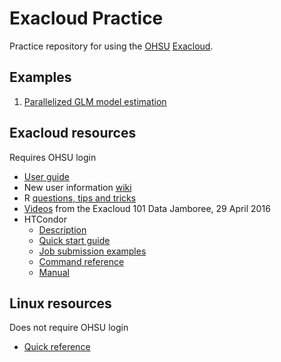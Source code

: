 # Exacloud Practice

Practice repository for using the [OHSU](http://www.ohsu.edu/xd/) [Exacloud](http://exainfo/).


## Examples

1. [Parallelized GLM model estimation](ParallelGLMTuning/README.md)


## Exacloud resources

Requires OHSU login

* [User guide](http://exainfo.ohsu.edu/attachments/download/34/ExaCloud%20User%20Guide%20v1.1.pdf)
* New user information [wiki](http://exainfo/projects/new-user-information/wiki)
* R [questions, tips and tricks](http://exainfo/projects/new-user-information/wiki/R_Questions_Tips_and_Tricks)
* [Videos](https://echo360ess.ohsu.edu:8443/ess/portal/section/3558ad2f-2433-42d6-ae98-4aa52d61eba5) from the Exacloud 101 Data Jamboree, 29 April 2016
* HTCondor
    * [Description](https://research.cs.wisc.edu/htcondor/description.html)
    * [Quick start guide](https://research.cs.wisc.edu/htcondor/manual/quickstart.html)
    * [Job submission examples](https://research.cs.wisc.edu/htcondor/quick-start.html)
    * [Command reference](http://research.cs.wisc.edu/htcondor/manual/v8.4/11_Command_Reference.html)
    * [Manual](http://research.cs.wisc.edu/htcondor/manual/v8.4/index.html)

    
## Linux resources

Does not require OHSU login

* [Quick reference](http://www.linuxdevcenter.com/excerpt/LinuxPG_quickref/linux.pdf)
